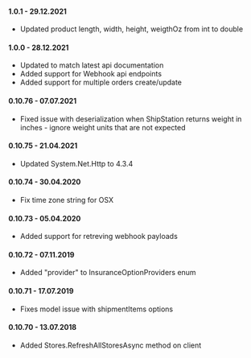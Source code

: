 #### 1.0.1 - 29.12.2021
* Updated product length, width, height, weigthOz from int to double

#### 1.0.0 - 28.12.2021
* Updated to match latest api documentation
* Added support for Webhook api endpoints
* Added support for multiple orders create/update

#### 0.10.76 - 07.07.2021
* Fixed issue with deserialization when ShipStation returns weight in inches - ignore weight units that are not expected

#### 0.10.75 - 21.04.2021
* Updated System.Net.Http to 4.3.4

#### 0.10.74 - 30.04.2020
* Fix time zone string for OSX

#### 0.10.73 - 05.04.2020
* Added support for retreving webhook payloads

#### 0.10.72 - 07.11.2019
* Added "provider" to InsuranceOptionProviders enum

#### 0.10.71 - 17.07.2019
* Fixes model issue with shipmentItems options

#### 0.10.70 - 13.07.2018
* Added Stores.RefreshAllStoresAsync method on client
